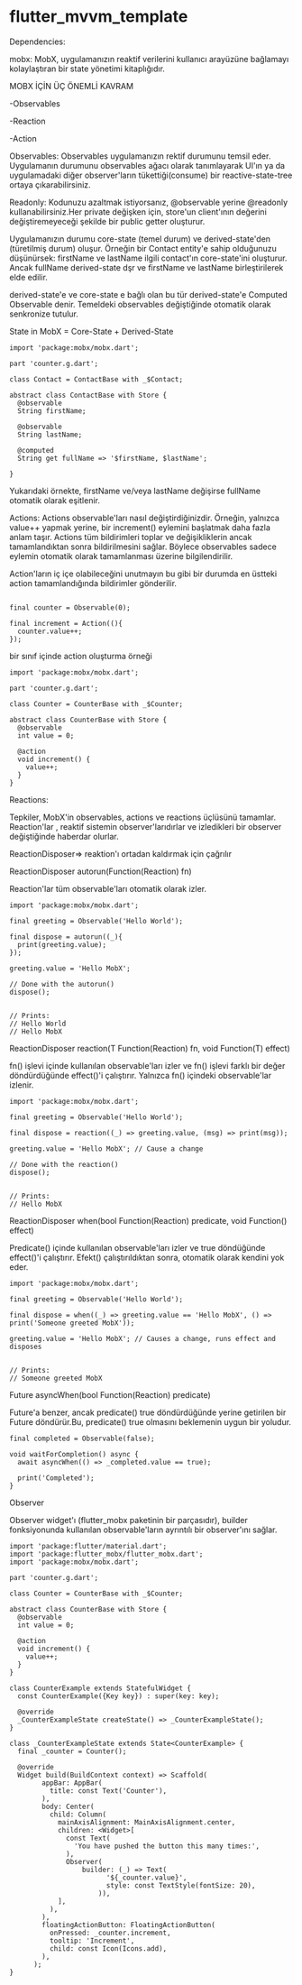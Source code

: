 # flutter_mvvm_template

Dependencies:


mobx: MobX, uygulamanızın reaktif verilerini kullanıcı arayüzüne bağlamayı kolaylaştıran bir state yönetimi kitaplığıdır.


MOBX İÇİN ÜÇ ÖNEMLİ KAVRAM


-Observables


-Reaction


-Action


Observables: Observables uygulamanızın rektif durumunu temsil eder. Uygulamanın durumunu observables ağacı olarak tanımlayarak UI'ın ya da uygulamadaki diğer observer'ların tükettiği(consume) bir reactive-state-tree ortaya çıkarabilirsiniz.


Readonly: Kodunuzu azaltmak istiyorsanız, @observable yerine @readonly kullanabilirsiniz.Her private değişken için, store'un client'ının değerini değiştiremeyeceği şekilde bir public getter oluşturur.

Uygulamanızın durumu core-state (temel durum) ve derived-state'den (türetilmiş durum) oluşur.
Örneğin bir Contact entity'e sahip olduğunuzu düşünürsek: firstName ve lastName  ilgili contact'ın core-state'ini oluşturur.
Ancak fullName derived-state dşr ve firstName ve lastName birleştirilerek elde edilir.


derived-state'e ve core-state e bağlı olan bu tür derived-state'e Computed Observable denir. Temeldeki observables değiştiğinde otomatik olarak senkronize tutulur.


State in MobX = Core-State + Derived-State


```
import 'package:mobx/mobx.dart';

part 'counter.g.dart';

class Contact = ContactBase with _$Contact;

abstract class ContactBase with Store {
  @observable
  String firstName;

  @observable
  String lastName;

  @computed
  String get fullName => '$firstName, $lastName';

}
```

Yukarıdaki örnekte, firstName  ve/veya lastName değişirse fullName otomatik olarak eşitlenir.


Actions:
Actions observable'ları nasıl değiştirdiğinizdir. Örneğin, yalnızca value++ yapmak yerine, bir increment() eylemini başlatmak daha fazla anlam taşır. Actions tüm bildirimleri toplar ve değişikliklerin ancak tamamlandıktan sonra bildirilmesini sağlar. Böylece observables sadece eylemin otomatik olarak tamamlanması üzerine bilgilendirilir.

Action'ların iç içe olabileceğini unutmayın bu gibi bir durumda en üstteki action tamamlandığında bildirimler gönderilir.

```

final counter = Observable(0);

final increment = Action((){
  counter.value++;
});
```

bir sınıf içinde action oluşturma örneği


```
import 'package:mobx/mobx.dart';

part 'counter.g.dart';

class Counter = CounterBase with _$Counter;

abstract class CounterBase with Store {
  @observable
  int value = 0;

  @action
  void increment() {
    value++;
  }
}
```


Reactions:

Tepkiler, MobX'in observables, actions ve reactions üçlüsünü tamamlar.
Reaction'lar , reaktif sistemin observer'larıdırlar ve izledikleri bir observer değiştiğinde haberdar olurlar.


ReactionDisposer=> reaktion'ı ortadan kaldırmak için çağrılır


ReactionDisposer autorun(Function(Reaction) fn)




Reaction'lar tüm observable'ları otomatik olarak izler.
```
import 'package:mobx/mobx.dart';

final greeting = Observable('Hello World');

final dispose = autorun((_){
  print(greeting.value);
});

greeting.value = 'Hello MobX';

// Done with the autorun()
dispose();


// Prints:
// Hello World
// Hello MobX
```

ReactionDisposer reaction<T>(T Function(Reaction) fn, void Function(T) effect)

fn() işlevi içinde kullanılan observable'ları izler ve fn() işlevi farklı bir değer döndürdüğünde effect()'i çalıştırır. Yalnızca fn() içindeki observable'lar izlenir.


```
import 'package:mobx/mobx.dart';

final greeting = Observable('Hello World');

final dispose = reaction((_) => greeting.value, (msg) => print(msg));

greeting.value = 'Hello MobX'; // Cause a change

// Done with the reaction()
dispose();


// Prints:
// Hello MobX
```

ReactionDisposer when(bool Function(Reaction) predicate, void Function() effect)


Predicate() içinde kullanılan observable'ları izler ve true döndüğünde effect()'i çalıştırır. Efekt() çalıştırıldıktan sonra, otomatik olarak kendini yok eder.

```
import 'package:mobx/mobx.dart';

final greeting = Observable('Hello World');

final dispose = when((_) => greeting.value == 'Hello MobX', () => print('Someone greeted MobX'));

greeting.value = 'Hello MobX'; // Causes a change, runs effect and disposes


// Prints:
// Someone greeted MobX
```

Future<void> asyncWhen(bool Function(Reaction) predicate)


Future'a benzer, ancak predicate() true döndürdüğünde yerine getirilen bir Future döndürür.Bu, predicate() true olmasını beklemenin uygun bir yoludur.


```
final completed = Observable(false);

void waitForCompletion() async {
  await asyncWhen(() => _completed.value == true);

  print('Completed');
}
```



Observer

Observer widget'ı (flutter_mobx paketinin bir parçasıdır), builder fonksiyonunda kullanılan observable'ların ayrıntılı bir observer'ını sağlar.



```
import 'package:flutter/material.dart';
import 'package:flutter_mobx/flutter_mobx.dart';
import 'package:mobx/mobx.dart';

part 'counter.g.dart';

class Counter = CounterBase with _$Counter;

abstract class CounterBase with Store {
  @observable
  int value = 0;

  @action
  void increment() {
    value++;
  }
}

class CounterExample extends StatefulWidget {
  const CounterExample({Key key}) : super(key: key);

  @override
  _CounterExampleState createState() => _CounterExampleState();
}

class _CounterExampleState extends State<CounterExample> {
  final _counter = Counter();

  @override
  Widget build(BuildContext context) => Scaffold(
        appBar: AppBar(
          title: const Text('Counter'),
        ),
        body: Center(
          child: Column(
            mainAxisAlignment: MainAxisAlignment.center,
            children: <Widget>[
              const Text(
                'You have pushed the button this many times:',
              ),
              Observer(
                  builder: (_) => Text(
                        '${_counter.value}',
                        style: const TextStyle(fontSize: 20),
                      )),
            ],
          ),
        ),
        floatingActionButton: FloatingActionButton(
          onPressed: _counter.increment,
          tooltip: 'Increment',
          child: const Icon(Icons.add),
        ),
      );
}


```


























